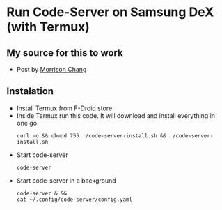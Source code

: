 # Run Code-Server on Samsung DeX (with Termux)

## My source for this to work
* Post by [Morrison Chang](https://dev.to/codeledger/how-to-get-visual-studio-code-to-run-in-termux-on-android-405j)

## Instalation
* Install Termux from F-Droid store
* Inside Termux run this code. It will download and install everything in one go
  ```
  curl -o && chmod 755 ./code-server-install.sh && ./code-server-install.sh
  ```
* Start code-server 
  ```
  code-server
  ```
* Start code-server in a background
  ```
  code-server & &&
  cat ~/.config/code-server/config.yaml
  ```
